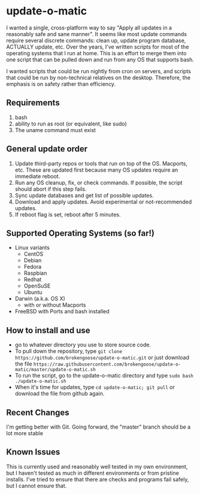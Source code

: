 # update-o-matic

I wanted a single, cross-platform way to say "Apply all updates in a reasonably
safe and sane manner".  It seems like most update commands require several
discrete commands: clean up, update program database, ACTUALLY update, etc.
Over the years, I've written scripts for most of the
operating systems that I run at home. This is an effort to merge them into
one script that can be pulled down and run from any OS that supports bash.

I wanted scripts that could be run nightly from cron on servers, and scripts
that could be run by non-technical relatives on the desktop. Therefore, the
emphasis is on safety rather than efficiency.


## Requirements
1. bash
2. ability to run as root (or equivalent, like sudo)
3. The uname command must exist

## General update order
1. Update third-party repos or tools that run on top of the OS. Macports, etc.
   These are updated first because many OS updates require an immediate reboot.
2. Run any OS cleanup, fix, or check commands. If possible, the script should
   abort if this step fails.
3. Sync update databases and get list of possible updates.
4. Download and apply updates. Avoid experimental or not-recommended updates.
5. If reboot flag is set, reboot after 5 minutes.


## Supported Operating Systems (so far!)
* Linux variants
  * CentOS
  * Debian
  * Fedora
  * Raspbian
  * Redhat
  * OpenSuSE
  * Ubuntu
* Darwin (a.k.a. OS X)
  * with or without Macports
* FreeBSD with Ports and bash installed


## How to install and use
* go to whatever directory you use to store source code.
* To pull down the repository, type 
  `git clone https://github.com/brokengoose/update-o-matic.git` or just 
  download the file
  `https://raw.githubusercontent.com/brokengoose/update-o-matic/master/update-o-matic.sh`
* To run the script, go to the update-o-matic directory and type 
   `sudo bash ./update-o-matic.sh`
* When it's time for updates, type
  `cd update-o-matic; git pull`
  or download the file from github again.

## Recent Changes

I'm getting better with Git. Going forward, the "master" branch should be a lot more stable


## Known Issues

This is currently used and reasonably well tested in my own environment, but
I haven't tested as much in different environments or from pristine installs.
I've tried to ensure that there are checks and programs fail safely, but
I cannot ensure that.

